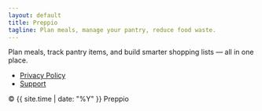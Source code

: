 ```yaml
---
layout: default
title: Preppio
tagline: Plan meals, manage your pantry, reduce food waste.
---
```


<p class="lead">
  Plan meals, track pantry items, and build smarter shopping lists — all in one place.
</p>

- [Privacy Policy](./privacy.md)
- [Support](./support.md)

<p class="copyright">© {{ site.time | date: "%Y" }} Preppio</p>
